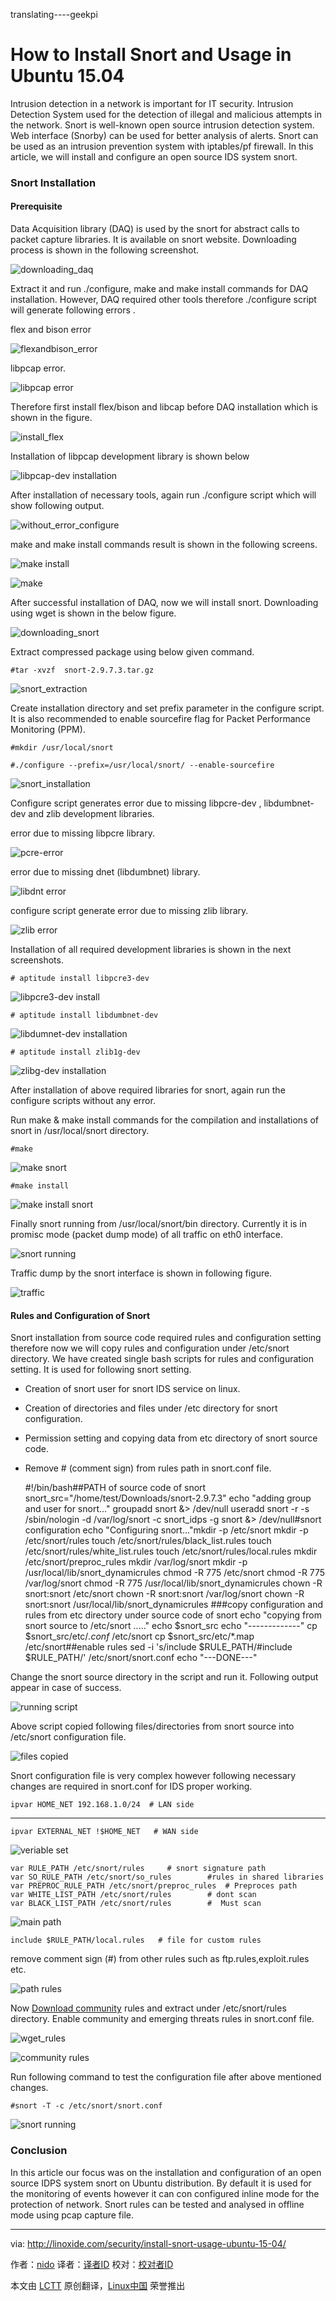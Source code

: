 translating----geekpi

How to Install Snort and Usage in Ubuntu 15.04
================================================================================
Intrusion detection in a network is important for IT security. Intrusion Detection System used for the detection  of illegal and malicious attempts in the network. Snort is well-known  open source intrusion detection system. Web interface (Snorby) can be used  for better analysis of alerts.  Snort can be used as an intrusion prevention system with iptables/pf firewall.  In this article, we will install and configure an open source IDS system snort.

### Snort Installation ###

#### Prerequisite ####

Data Acquisition library (DAQ) is used by the snort for abstract calls to packet capture libraries.  It is available on snort website.  Downloading process is shown in the following screenshot.

![downloading_daq](http://blog.linoxide.com/wp-content/uploads/2015/07/downloading_daq.png)

Extract it and run ./configure, make and make install commands for DAQ installation.  However, DAQ required other tools therefore ./configure script will generate following errors .

flex and bison error

![flexandbison_error](http://blog.linoxide.com/wp-content/uploads/2015/07/flexandbison_error.png)

libpcap error.

![libpcap error](http://blog.linoxide.com/wp-content/uploads/2015/07/libpcap-error.png)

Therefore first install flex/bison and libcap before DAQ installation which is shown in the figure.

![install_flex](http://blog.linoxide.com/wp-content/uploads/2015/07/install_flex.png)

Installation of libpcap development library is shown below

![libpcap-dev installation](http://blog.linoxide.com/wp-content/uploads/2015/07/libpcap-dev-installation.png)

After installation of necessary tools, again run ./configure script which will show following output.

![without_error_configure](http://blog.linoxide.com/wp-content/uploads/2015/07/without_error_configure.png)

make and make install commands result is shown in the following screens.

![make install](http://blog.linoxide.com/wp-content/uploads/2015/07/make-install.png)

![make](http://blog.linoxide.com/wp-content/uploads/2015/07/make.png)

After successful installation of DAQ, now we will install snort.   Downloading using wget is shown in the below figure.

![downloading_snort](http://blog.linoxide.com/wp-content/uploads/2015/07/downloading_snort.png)

Extract compressed package using  below given command.

    #tar -xvzf  snort-2.9.7.3.tar.gz

![snort_extraction](http://blog.linoxide.com/wp-content/uploads/2015/07/snort_extraction.png)

Create installation directory and set prefix parameter in the configure script. It is also recommended to enable sourcefire flag for Packet Performance Monitoring (PPM).

    #mkdir /usr/local/snort

    #./configure --prefix=/usr/local/snort/ --enable-sourcefire

![snort_installation](http://blog.linoxide.com/wp-content/uploads/2015/07/snort_installation.png)

Configure script generates error due to missing libpcre-dev , libdumbnet-dev and zlib development libraries.

error due to missing libpcre library.

![pcre-error](http://blog.linoxide.com/wp-content/uploads/2015/07/pcre-error.png)

error due to missing dnet (libdumbnet) library.

![libdnt error](http://blog.linoxide.com/wp-content/uploads/2015/07/libdnt-error.png)

configure script generate error due to missing zlib library.

![zlib error](http://blog.linoxide.com/wp-content/uploads/2015/07/zlib-error.png)

Installation of all required development libraries is shown in the next screenshots.

    # aptitude install libpcre3-dev

![libpcre3-dev install](http://blog.linoxide.com/wp-content/uploads/2015/07/libpcre3-dev-install.png)

    # aptitude install libdumbnet-dev

![libdumnet-dev installation](http://blog.linoxide.com/wp-content/uploads/2015/07/libdumnet-dev-installation.png)

    # aptitude install zlib1g-dev

![zlibg-dev installation](http://blog.linoxide.com/wp-content/uploads/2015/07/zlibg-dev-installation.png)

After installation of above required libraries for snort, again run the configure scripts without any error.

Run make & make install commands for the  compilation and installations of snort in /usr/local/snort directory.

    #make

![make snort](http://blog.linoxide.com/wp-content/uploads/2015/07/make-snort.png)

    #make install

![make install snort](http://blog.linoxide.com/wp-content/uploads/2015/07/make-install-snort.png)

Finally snort running from /usr/local/snort/bin directory.  Currently it is in promisc mode (packet dump mode) of all traffic on eth0 interface.

![snort running](http://blog.linoxide.com/wp-content/uploads/2015/07/snort-running.png)

Traffic  dump by the snort interface is shown  in following figure.

![traffic](http://blog.linoxide.com/wp-content/uploads/2015/07/traffic1.png)

#### Rules and Configuration of Snort ####

Snort installation from source code required rules and configuration setting therefore now we will copy rules and configuration under /etc/snort directory. We have created single bash scripts for rules and configuration setting. It is used for following snort setting.

- Creation of snort user for snort IDS service on linux.
- Creation of directories and files under /etc directory for snort configuration.
- Permission setting and copying data from etc directory of snort source code.
- Remove # (comment sign) from rules path in snort.conf file.

    #!/bin/bash##PATH of source code of snort
    snort_src="/home/test/Downloads/snort-2.9.7.3"
    echo "adding group and user for snort..."
    groupadd snort &> /dev/null
    useradd snort -r -s /sbin/nologin -d /var/log/snort -c snort_idps -g snort &> /dev/null#snort configuration
    echo "Configuring snort..."mkdir -p /etc/snort
    mkdir -p /etc/snort/rules
    touch /etc/snort/rules/black_list.rules
    touch /etc/snort/rules/white_list.rules
    touch /etc/snort/rules/local.rules
    mkdir /etc/snort/preproc_rules
    mkdir /var/log/snort
    mkdir -p /usr/local/lib/snort_dynamicrules
    chmod -R 775 /etc/snort
    chmod -R 775 /var/log/snort
    chmod -R 775 /usr/local/lib/snort_dynamicrules
    chown -R snort:snort /etc/snort
    chown -R snort:snort /var/log/snort
    chown -R snort:snort /usr/local/lib/snort_dynamicrules
    ###copy  configuration and rules from  etc directory under source code of snort
    echo "copying from snort source to /etc/snort ....."
    echo $snort_src
    echo "-------------"
    cp $snort_src/etc/*.conf* /etc/snort
    cp $snort_src/etc/*.map /etc/snort##enable rules
    sed -i 's/include \$RULE\_PATH/#include \$RULE\_PATH/' /etc/snort/snort.conf
    echo "---DONE---"

Change the snort source directory in the script and run it.  Following output appear in case of success.

![running script](http://blog.linoxide.com/wp-content/uploads/2015/08/running_script.png)

Above script copied following files/directories from snort source into /etc/snort configuration file.

![files copied](http://blog.linoxide.com/wp-content/uploads/2015/08/created.png)

Snort configuration file is very complex however following necessary changes are required in snort.conf for IDS proper working.

    ipvar HOME_NET 192.168.1.0/24  # LAN side

----------

    ipvar EXTERNAL_NET !$HOME_NET   # WAN side

![veriable set](http://blog.linoxide.com/wp-content/uploads/2015/08/12.png)

    var RULE_PATH /etc/snort/rules     # snort signature path
    var SO_RULE_PATH /etc/snort/so_rules        #rules in shared libraries
    var PREPROC_RULE_PATH /etc/snort/preproc_rules  # Preproces path
    var WHITE_LIST_PATH /etc/snort/rules        # dont scan
    var BLACK_LIST_PATH /etc/snort/rules        #  Must scan

![main path](http://blog.linoxide.com/wp-content/uploads/2015/08/rule-path.png)

    include $RULE_PATH/local.rules   # file for custom rules

remove comment sign (#) from other rules such as ftp.rules,exploit.rules etc.

![path rules](http://blog.linoxide.com/wp-content/uploads/2015/08/path-rules.png)

Now [Download community][1] rules  and extract under /etc/snort/rules directory. Enable community and emerging threats  rules  in snort.conf file.

![wget_rules](http://blog.linoxide.com/wp-content/uploads/2015/08/wget_rules.png)

![community rules](http://blog.linoxide.com/wp-content/uploads/2015/08/community-rules1.png)

Run following command to test the configuration file after above mentioned changes.

    #snort -T -c /etc/snort/snort.conf

![snort running](http://blog.linoxide.com/wp-content/uploads/2015/08/snort-final.png)

### Conclusion ###

In this article our focus was on the installation and configuration of an open source IDPS system snort on Ubuntu distribution. By default it is used for the monitoring of events however it can con configured inline mode for the protection of network. Snort rules can be tested and analysed in offline mode using pcap capture file.

--------------------------------------------------------------------------------

via: http://linoxide.com/security/install-snort-usage-ubuntu-15-04/

作者：[nido][a]
译者：[译者ID](https://github.com/译者ID)
校对：[校对者ID](https://github.com/校对者ID)

本文由 [LCTT](https://github.com/LCTT/TranslateProject) 原创翻译，[Linux中国](https://linux.cn/) 荣誉推出

[a]:http://linoxide.com/author/naveeda/
[1]:https://www.snort.org/downloads/community/community-rules.tar.gz
